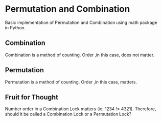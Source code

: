 # Permutation and Combination
Basic implementation of Permutation and Combination using math package in Python. 

## Combination
Combination is a method of counting. Order ,in this case, does not matter.

## Permutation 
Permutation is a method of counting. Order ,in this case, matters.

## Fruit for Thought
Number order in a Combination Lock matters (ie: 1234 != 4321). Therefore, should it be called a Combination Lock or a Permutation Lock?
